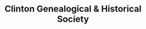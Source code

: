 ---
layout: repo
title: "Clinton Genealogical & Historical Society"
id: 23305
permalink: repos/23305/
---